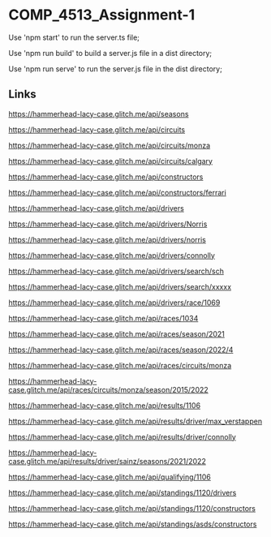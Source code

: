 # COMP_4513_Assignment-1
Use 'npm start' to run the server.ts file;

Use 'npm run build' to build a server.js file in a dist directory;

Use 'npm run serve' to run the server.js file in the dist directory;

## Links

https://hammerhead-lacy-case.glitch.me/api/seasons


https://hammerhead-lacy-case.glitch.me/api/circuits


https://hammerhead-lacy-case.glitch.me/api/circuits/monza


https://hammerhead-lacy-case.glitch.me/api/circuits/calgary


https://hammerhead-lacy-case.glitch.me/api/constructors


https://hammerhead-lacy-case.glitch.me/api/constructors/ferrari


https://hammerhead-lacy-case.glitch.me/api/drivers


https://hammerhead-lacy-case.glitch.me/api/drivers/Norris


https://hammerhead-lacy-case.glitch.me/api/drivers/norris


https://hammerhead-lacy-case.glitch.me/api/drivers/connolly


https://hammerhead-lacy-case.glitch.me/api/drivers/search/sch


https://hammerhead-lacy-case.glitch.me/api/drivers/search/xxxxx


https://hammerhead-lacy-case.glitch.me/api/drivers/race/1069


https://hammerhead-lacy-case.glitch.me/api/races/1034


https://hammerhead-lacy-case.glitch.me/api/races/season/2021


https://hammerhead-lacy-case.glitch.me/api/races/season/2022/4


https://hammerhead-lacy-case.glitch.me/api/races/circuits/monza


https://hammerhead-lacy-case.glitch.me/api/races/circuits/monza/season/2015/2022


https://hammerhead-lacy-case.glitch.me/api/results/1106


https://hammerhead-lacy-case.glitch.me/api/results/driver/max_verstappen


https://hammerhead-lacy-case.glitch.me/api/results/driver/connolly


https://hammerhead-lacy-case.glitch.me/api/results/driver/sainz/seasons/2021/2022


https://hammerhead-lacy-case.glitch.me/api/qualifying/1106


https://hammerhead-lacy-case.glitch.me/api/standings/1120/drivers


https://hammerhead-lacy-case.glitch.me/api/standings/1120/constructors


https://hammerhead-lacy-case.glitch.me/api/standings/asds/constructors
